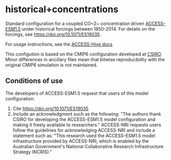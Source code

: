 # historical+concentrations
Standard configuration for a coupled CO~2~ concentration driven [ACCESS-ESM1.5](https://github.com/ACCESS-NRI/ACCESS-ESM1.5) under historical forcings between 1850-2014. For details on the forcings, see https://doi.org/10.1071/ES19035.

For usage instructions, see the [ACCESS-Hive docs](https://access-hive.org.au/models/run-a-model/run-access-esm/)

This configution is based on the CMIP6 configuration developed at [CSIRO](https://www.csiro.au/en/research/environmental-impacts/climate-change/climate-science-centre). Minor differences in ancillary files mean that bitwise reproducibility with the original CMIP6 simulation is not maintained.

## Conditions of use

The developers of ACCESS-ESM1.5 request that users of this model configuration:
1. Cite https://doi.org/10.1071/ES19035
2. Include an acknowledgment such as the following:
   "The authors thank CSIRO for developing the ACCESS-ESM1.5 model configuration and making it freely available to researchers."
   ACCESS-NRI requests users follow the guidelines for acknowledging ACCESS-NRI and include a statement such as:
   "This research used the ACCESS-ESM1.5 model infrastructure provided by ACCESS-NRI, which is enabled by the Australian Government's National Collaborative Research Infrastructure Strategy (NCRIS)."